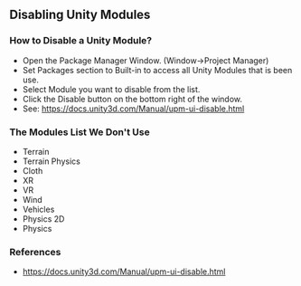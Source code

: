 ## Disabling Unity Modules

### How to Disable a Unity Module?

- Open the Package Manager Window. (Window->Project Manager)
- Set Packages section to Built-in to access all Unity Modules that is been use.
- Select Module you want to disable from the list.
- Click the Disable button on the bottom right of the window.
- See: https://docs.unity3d.com/Manual/upm-ui-disable.html

### The Modules List We Don't Use

- Terrain
- Terrain Physics
- Cloth
- XR
- VR
- Wind
- Vehicles
- Physics 2D
- Physics

### References

- https://docs.unity3d.com/Manual/upm-ui-disable.html